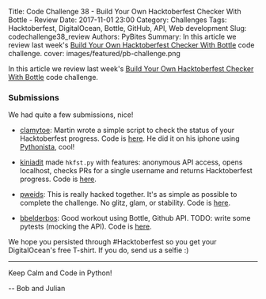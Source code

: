 Title: Code Challenge 38 - Build Your Own Hacktoberfest Checker With Bottle - Review
Date: 2017-11-01 23:00
Category: Challenges
Tags: Hacktoberfest, DigitalOcean, Bottle, GitHub, API, Web development
Slug: codechallenge38_review
Authors: PyBites
Summary: In this article we review last week's [Build Your Own Hacktoberfest Checker With Bottle](http://pybit.es/codechallenge38.html) code challenge. 
cover: images/featured/pb-challenge.png

In this article we review last week's [Build Your Own Hacktoberfest Checker With Bottle](http://pybit.es/codechallenge38.html) code challenge. 

### Submissions

We had quite a few submissions, nice!

* [clamytoe](https://github.com/clamytoe): Martin wrote a simple script to check the status of your Hacktoberfest progress. Code is [here](https://github.com/pybites/challenges/tree/community/38/clamytoe). He did it on his iphone using [Pythonista](https://itunes.apple.com/us/app/pythonista-3/id1085978097?mt=8), cool!

* [kiniadit](https://github.com/kiniadit) made `hkfst.py` with features: anonymous API access, opens localhost, checks PRs for a single username and returns Hacktoberfest progress. Code is [here](https://github.com/pybites/challenges/tree/community/38/kiniadit).

* [pweids](https://github.com/pweids): This is really hacked together. It's as simple as possible to complete the challenge. No glitz, glam, or stability. Code is [here](https://github.com/pybites/challenges/tree/community/38/pweids).

* [bbelderbos](https://github.com/bbelderbos): Good workout using Bottle, Github API. TODO: write some pytests (mocking the API). Code is [here](https://github.com/pybites/challenges/tree/community/38/bbelderbos).

We hope you persisted through #Hacktoberfest so you get your DigitalOcean's free T-shirt. If you do, send us a selfie :)

---

Keep Calm and Code in Python!

-- Bob and Julian
